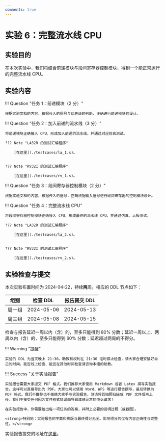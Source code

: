 ```yaml
---
comments: true 
---
```



# <strong>实验 6：完整流水线 CPU</strong>


## <strong>实验目的</strong>

在本次实验中，我们将结合前递模块与段间寄存器控制模块，得到一个能正常运行的完整流水线 CPU。

## <strong>实验内容</strong>

!!! Question "任务 1：前递模块（2 分）"

    根据实验文档的内容，根据传入的信号与优先级的判断，正确进行前递模块的设计。

!!! Question "任务 2：加入前递的流水线（3 分）"

    将前递模块正确接入 CPU，形成加入前递的流水线，并通过对应仿真测试。

    ??? Note "LA32R 的测试汇编程序"

        [在这里](./testcases/la_1.s)。
  

    ??? Note "RV32I 的测试汇编程序"

        [在这里](./testcases/rv_1.s)。


!!! Question "任务 3：段间寄存器控制模块（2 分）"

    根据实验文档的内容，根据传入的信号，正确根据输入信号进行段间寄存器的控制模块设计。

!!! Question "任务 4：完整流水线 CPU"

    将段间寄存器控制模块正确接入 CPU，形成最终的流水线 CPU，并通过仿真、上板测试。

    ??? Note "LA32R 的测试汇编程序"

        [在这里](./testcases/la_2.s)。
  

    ??? Note "RV32I 的测试汇编程序"

        [在这里](./testcases/rv_2.s)。


## <strong>实验检查与提交</strong>

本次实验布置时间为 2024-04-22，持续<strong>两</strong>周。相应的 DDL 节点如下：


|       组别    |     检查 DDL        |     报告提交 DDL      |
| :----------: | :-----------------: | :-------------------: |
|    周一组    |      2024-05-06      |     2024-05-13       |
|    周三组    |      2024-05-08      |     2024-05-15       |

检查与报告延迟一周以内（含）的，至多只能得到 80% 分数；延迟一周以上、两周以内（含）的，至多只能得到 60% 分数；延迟超过两周的不得分。

!!! Warning "提醒"

    实验的 DDL 为当天晚上 21:30。助教有权利在 21:30 准时停止检查，请大家合理安排好自己的时间。能否线上检查、能否在其他时间检查请咨询本组的助教。


!!! Success "关于实验报告"

    实验报告需要大家提交 PDF 格式。我们推荐大家使用 Markdown 或者 Latex 撰写实验报告，这样可以直接导出为 PDF。大家也可以使用 Word、WPS 等进行报告撰写，最后转换为 PDF 格式。我们不推荐也不拒绝大家手写实验报告，但请将其拍照扫描成 PDF 文件后再上传。我们不接受任何因为文件格式错误而导致成绩异常的申诉请求！

    在实验报告中，你需要给出每一项任务的答案，并附上必要的说明过程（或截图）。

    <strong>特别地：实验报告的字数和排版与最终得分无关。影响得分的仅有内容正确性与完整性。</strong>


实验报告提交的地址在[这里](https://soc.ustc.edu.cn/)。
